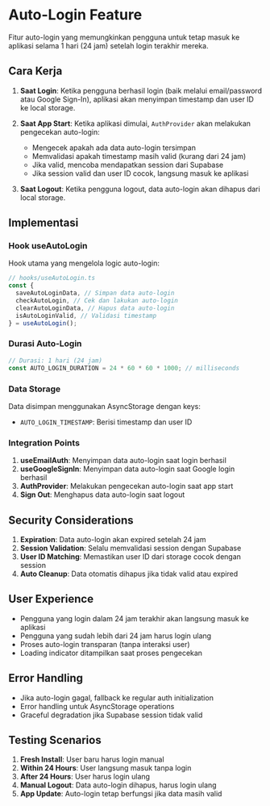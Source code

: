 # Auto-Login Feature

Fitur auto-login yang memungkinkan pengguna untuk tetap masuk ke aplikasi selama 1 hari (24 jam) setelah login terakhir mereka.

## Cara Kerja

1. **Saat Login**: Ketika pengguna berhasil login (baik melalui email/password atau Google Sign-In), aplikasi akan menyimpan timestamp dan user ID ke local storage.

2. **Saat App Start**: Ketika aplikasi dimulai, `AuthProvider` akan melakukan pengecekan auto-login:
   - Mengecek apakah ada data auto-login tersimpan
   - Memvalidasi apakah timestamp masih valid (kurang dari 24 jam)
   - Jika valid, mencoba mendapatkan session dari Supabase
   - Jika session valid dan user ID cocok, langsung masuk ke aplikasi

3. **Saat Logout**: Ketika pengguna logout, data auto-login akan dihapus dari local storage.

## Implementasi

### Hook useAutoLogin

Hook utama yang mengelola logic auto-login:

```typescript
// hooks/useAutoLogin.ts
const {
  saveAutoLoginData, // Simpan data auto-login
  checkAutoLogin, // Cek dan lakukan auto-login
  clearAutoLoginData, // Hapus data auto-login
  isAutoLoginValid, // Validasi timestamp
} = useAutoLogin();
```

### Durasi Auto-Login

```typescript
// Durasi: 1 hari (24 jam)
const AUTO_LOGIN_DURATION = 24 * 60 * 60 * 1000; // milliseconds
```

### Data Storage

Data disimpan menggunakan AsyncStorage dengan keys:

- `AUTO_LOGIN_TIMESTAMP`: Berisi timestamp dan user ID

### Integration Points

1. **useEmailAuth**: Menyimpan data auto-login saat login berhasil
2. **useGoogleSignIn**: Menyimpan data auto-login saat Google login berhasil
3. **AuthProvider**: Melakukan pengecekan auto-login saat app start
4. **Sign Out**: Menghapus data auto-login saat logout

## Security Considerations

1. **Expiration**: Data auto-login akan expired setelah 24 jam
2. **Session Validation**: Selalu memvalidasi session dengan Supabase
3. **User ID Matching**: Memastikan user ID dari storage cocok dengan session
4. **Auto Cleanup**: Data otomatis dihapus jika tidak valid atau expired

## User Experience

- Pengguna yang login dalam 24 jam terakhir akan langsung masuk ke aplikasi
- Pengguna yang sudah lebih dari 24 jam harus login ulang
- Proses auto-login transparan (tanpa interaksi user)
- Loading indicator ditampilkan saat proses pengecekan

## Error Handling

- Jika auto-login gagal, fallback ke regular auth initialization
- Error handling untuk AsyncStorage operations
- Graceful degradation jika Supabase session tidak valid

## Testing Scenarios

1. **Fresh Install**: User baru harus login manual
2. **Within 24 Hours**: User langsung masuk tanpa login
3. **After 24 Hours**: User harus login ulang
4. **Manual Logout**: Data auto-login dihapus, harus login ulang
5. **App Update**: Auto-login tetap berfungsi jika data masih valid
